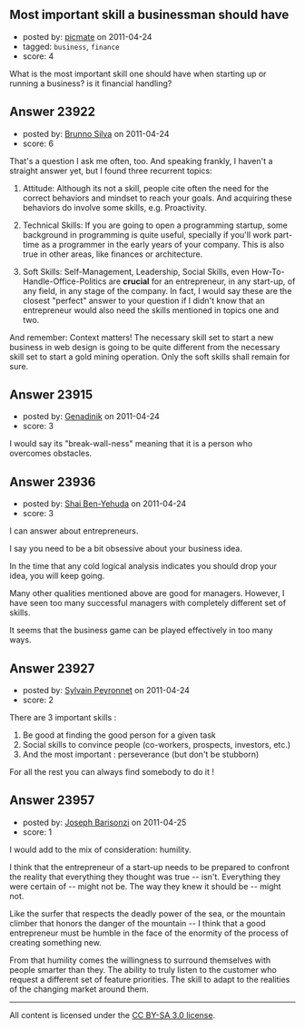 ## Most important skill a businessman should have

- posted by: [picmate](https://stackexchange.com/users/-1/9799-picmate) on 2011-04-24
- tagged: `business`, `finance`
- score: 4

What is the most important skill one should have when starting up or running a business? is it financial handling?


## Answer 23922

- posted by: [Brunno Silva](https://stackexchange.com/users/-1/9710-brunno-silva) on 2011-04-24
- score: 6

That's a question I ask me often, too. And speaking frankly, I haven't a straight answer yet, but I found three recurrent topics:

1. Attitude: Although its not a skill, people cite often the need for the correct behaviors and mindset to reach your goals. And acquiring these behaviors do involve some skills, e.g. Proactivity.

2. Technical Skills: If you are going to open a programming startup, some background in programming is quite useful, specially if you'll work part-time as a programmer in the early years of your company. This is also true in other areas, like finances or architecture.

3. Soft Skills: Self-Management, Leadership, Social Skills, even How-To-Handle-Office-Politics are **crucial** for an entrepreneur, in any start-up, of any field, in any stage of the company. In fact, I would say these are the closest "perfect" answer to your question if I didn't know that an entrepreneur would also need the skills mentioned in topics one and two.

And remember: Context matters! The necessary skill set to start a new business in web design is going to be quite different from the necessary skill set to start a gold mining operation. Only the soft skills shall remain for sure.


## Answer 23915

- posted by: [Genadinik](https://stackexchange.com/users/-1/8929-genadinik) on 2011-04-24
- score: 3

I would say its "break-wall-ness" meaning that it is a person who overcomes obstacles.


## Answer 23936

- posted by: [Shai Ben-Yehuda](https://stackexchange.com/users/-1/9945-shai-ben-yehuda) on 2011-04-24
- score: 3

I can answer about entrepreneurs.

I say you need to be a bit obsessive about your business idea.

In the time that any cold logical analysis indicates you should drop your idea, you will keep going.

Many other qualities mentioned above are good for managers. However, I have seen too many successful managers with completely different set of skills. 

It seems that the business game can be played effectively in too many ways.





## Answer 23927

- posted by: [Sylvain Peyronnet](https://stackexchange.com/users/-1/9941-sylvain-peyronnet) on 2011-04-24
- score: 2

There are 3 important skills :

1. Be good at finding the good person for a given task
2. Social skills to convince people (co-workers, prospects, investors, etc.)
3. And the most important : perseverance (but don't be stubborn) 

For all the rest you can always find somebody to do it !


## Answer 23957

- posted by: [Joseph Barisonzi](https://stackexchange.com/users/-1/8791-joseph-barisonzi) on 2011-04-25
- score: 1

I would add to the mix of consideration: humility.

I think that the entrepreneur of a start-up needs to be prepared to confront the reality that everything they thought was true -- isn't. Everything they were certain of -- might not be. The way they knew it should be -- might not. 

Like the surfer that respects the deadly power of the sea, or the mountain climber that honors the danger of the mountain -- I think that a good entrepreneur must be humble in the face of the enormity of the process of creating something new. 

From that humility comes the willingness to surround themselves with people smarter than they. The ability to truly listen to the customer who request a different set of feature priorities. The skill to adapt to the realities of the changing market around them.  



---

All content is licensed under the [CC BY-SA 3.0 license](https://creativecommons.org/licenses/by-sa/3.0/).
